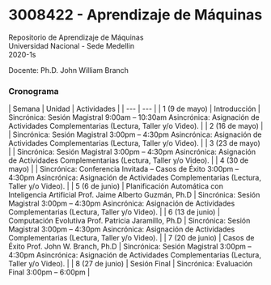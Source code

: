 # 3008422 - Aprendizaje de Máquinas

Repositorio de Aprendizaje de Máquinas  
Universidad Nacional - Sede Medellin  
2020-1s

Docente: Ph.D. John William Branch

### Cronograma  

| Semana | Unidad | Actividades |
| --- | --- |
| 1  (9 de mayo) | Introducción | Sincrónica: Sesión Magistral 9:00am – 10:30am  Asincrónica: Asignación de Actividades Complementarias (Lectura, Taller y/o Video). |
| 2  (16 de mayo) |  | Sincrónica: Sesión Magistral 3:00pm – 4:30pm  Asincrónica: Asignación de Actividades Complementarias (Lectura, Taller y/o Video). |
| 3  (23 de mayo) |  | Sincrónica: Sesión Magistral 3:00pm – 4:30pm  Asincrónica: Asignación de Actividades Complementarias (Lectura, Taller y/o Video). |
| 4  (30 de mayo) |  | Sincrónica: Conferencia Invitada – Casos de Éxito 3:00pm – 4:30pm  Asincrónica: Asignación de Actividades Complementarias (Lectura, Taller y/o Video). |
| 5  (6 de junio) | Planificación Automática con Inteligencia Artificial  Prof. Jaime Alberto Guzmán, Ph.D | Sincrónica: Sesión Magistral 3:00pm – 4:30pm  Asincrónica: Asignación de Actividades Complementarias (Lectura, Taller y/o Video). |
| 6  (13 de junio) | Computación Evolutiva  Prof. Patricia Jaramillo, Ph.D | Sincrónica: Sesión Magistral 3:00pm – 4:30pm  Asincrónica: Asignación de Actividades Complementarias (Lectura, Taller y/o Video). |
| 7  (20 de junio) | Casos de Éxito  Prof. John W. Branch, Ph.D | Sincrónica: Sesión Magistral 3:00pm – 4:30pm  Asincrónica: Asignación de Actividades Complementarias (Lectura, Taller y/o Video). |
| 8  (27 de junio) | Sesión Final | Sincrónica: Evaluación Final 3:00pm – 6:00pm |